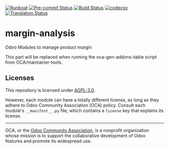 
[![Runboat](https://img.shields.io/badge/runboat-Try%20me-875A7B.png)](https://runboat.odoo-community.org/builds?repo=OCA/margin-analysis&target_branch=12.0)
[![Pre-commit Status](https://github.com/OCA/margin-analysis/actions/workflows/pre-commit.yml/badge.svg?branch=12.0)](https://github.com/OCA/margin-analysis/actions/workflows/pre-commit.yml?query=branch%3A12.0)
[![Build Status](https://github.com/OCA/margin-analysis/actions/workflows/test.yml/badge.svg?branch=12.0)](https://github.com/OCA/margin-analysis/actions/workflows/test.yml?query=branch%3A12.0)
[![codecov](https://codecov.io/gh/OCA/margin-analysis/branch/12.0/graph/badge.svg)](https://codecov.io/gh/OCA/margin-analysis)
[![Translation Status](https://translation.odoo-community.org/widgets/margin-analysis-12-0/-/svg-badge.svg)](https://translation.odoo-community.org/engage/margin-analysis-12-0/?utm_source=widget)

<!-- /!\ do not modify above this line -->

# margin-analysis

Odoo Modules to manage product margin

<!-- /!\ do not modify below this line -->

<!-- prettier-ignore-start -->

[//]: # (addons)

This part will be replaced when running the oca-gen-addons-table script from OCA/maintainer-tools.

[//]: # (end addons)

<!-- prettier-ignore-end -->

## Licenses

This repository is licensed under [AGPL-3.0](LICENSE).

However, each module can have a totally different license, as long as they adhere to Odoo Community Association (OCA)
policy. Consult each module's `__manifest__.py` file, which contains a `license` key
that explains its license.

----
OCA, or the [Odoo Community Association](http://odoo-community.org/), is a nonprofit
organization whose mission is to support the collaborative development of Odoo features
and promote its widespread use.
